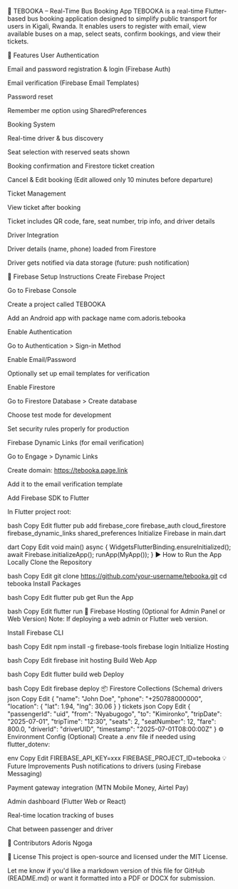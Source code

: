 🚌 TEBOOKA – Real-Time Bus Booking App
TEBOOKA is a real-time Flutter-based bus booking application designed to simplify public transport for users in Kigali, Rwanda. It enables users to register with email, view available buses on a map, select seats, confirm bookings, and view their tickets.

📱 Features
User Authentication

Email and password registration & login (Firebase Auth)

Email verification (Firebase Email Templates)

Password reset

Remember me option using SharedPreferences

Booking System

Real-time driver & bus discovery

Seat selection with reserved seats shown

Booking confirmation and Firestore ticket creation

Cancel & Edit booking (Edit allowed only 10 minutes before departure)

Ticket Management

View ticket after booking

Ticket includes QR code, fare, seat number, trip info, and driver details

Driver Integration

Driver details (name, phone) loaded from Firestore

Driver gets notified via data storage (future: push notification)


🔐 Firebase Setup Instructions
Create Firebase Project

Go to Firebase Console

Create a project called TEBOOKA

Add an Android app with package name com.adoris.tebooka

Enable Authentication

Go to Authentication > Sign-in Method

Enable Email/Password

Optionally set up email templates for verification

Enable Firestore

Go to Firestore Database > Create database

Choose test mode for development

Set security rules properly for production

Firebase Dynamic Links (for email verification)

Go to Engage > Dynamic Links

Create domain: https://tebooka.page.link

Add it to the email verification template

Add Firebase SDK to Flutter

In Flutter project root:

bash
Copy
Edit
flutter pub add firebase_core firebase_auth cloud_firestore firebase_dynamic_links shared_preferences
Initialize Firebase in main.dart

dart
Copy
Edit
void main() async {
  WidgetsFlutterBinding.ensureInitialized();
  await Firebase.initializeApp();
  runApp(MyApp());
}
▶️ How to Run the App Locally
Clone the Repository

bash
Copy
Edit
git clone https://github.com/your-username/tebooka.git
cd tebooka
Install Packages

bash
Copy
Edit
flutter pub get
Run the App

bash
Copy
Edit
flutter run
🚀 Firebase Hosting (Optional for Admin Panel or Web Version)
Note: If deploying a web admin or Flutter web version.

Install Firebase CLI

bash
Copy
Edit
npm install -g firebase-tools
firebase login
Initialize Hosting

bash
Copy
Edit
firebase init hosting
Build Web App

bash
Copy
Edit
flutter build web
Deploy

bash
Copy
Edit
firebase deploy
📦 Firestore Collections (Schema)
drivers
json
Copy
Edit
{
  "name": "John Doe",
  "phone": "+250788000000",
  "location": { "lat": 1.94, "lng": 30.06 }
}
tickets
json
Copy
Edit
{
  "passengerId": "uid",
  "from": "Nyabugogo",
  "to": "Kimironko",
  "tripDate": "2025-07-01",
  "tripTime": "12:30",
  "seats": 2,
  "seatNumber": 12,
  "fare": 800.0,
  "driverId": "driverUID",
  "timestamp": "2025-07-01T08:00:00Z"
}
⚙️ Environment Config (Optional)
Create a .env file if needed using flutter_dotenv:

env
Copy
Edit
FIREBASE_API_KEY=xxx
FIREBASE_PROJECT_ID=tebooka
💡 Future Improvements
Push notifications to drivers (using Firebase Messaging)

Payment gateway integration (MTN Mobile Money, Airtel Pay)

Admin dashboard (Flutter Web or React)

Real-time location tracking of buses

Chat between passenger and driver

👤 Contributors
Adoris Ngoga

📄 License
This project is open-source and licensed under the MIT License.

Let me know if you'd like a markdown version of this file for GitHub (README.md) or want it formatted into a PDF or DOCX for submission.
